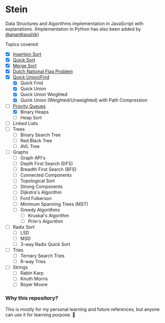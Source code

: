 # Stein
Data Structures and Algorithms implementation in JavaScript with explanations.
(Implementation in Python has also been added by [@anantkaushik](https://github.com/anantkaushik))

Topics covered:

- [x] [Insertion Sort](javascript/algorithms/sorts/insertion.js)
- [x] [Quick Sort](javascript/algorithms/sorts/quick-sort.js)
- [x] [Merge Sort](javascript/algorithms/sorts/merge.js)
- [x] [Dutch National Flag Problem](javascript/algorithms/sorts/quick-sort.js#L180)
- [x] [Quick Union/Find](javascript/algorithms/quick-find-union/index.js)
    - [x] Quick Find
    - [x] Quick Union
    - [x] Quick Union Weighted
    - [x] Quick Union (Weighted/Unweighted) with Path Compression
- [ ] [Priority Queues](javascript/data-structures/priority-queue/index.js)
    - [x] Binary Heaps
    - [ ] Heap Sort
- [ ] Linked Lists
- [ ] Trees
    - [ ] Binary Search Tree
    - [ ] Red Black Tree
    - [ ] AVL Tree
- [ ] Graphs
    - [ ] Graph API's
    - [ ] Depth First Search (DFS)
    - [ ] Breadth First Search (BFS)
    - [ ] Connected Components
    - [ ] Topological Sort
    - [ ] Strong Components
    - [ ] Dijkstra's Algorithm
    - [ ] Ford Fulkerson
    - [ ] Minimum Spanning Trees (MST)
    - [ ] Greedy Algorithms
        - [ ] Kruskal's Algorithm
        - [ ] Prim's  Algorithm
- [ ] Radix Sort
    - [ ] LSD
    - [ ] MSD
    - [ ] 3-way Radix Quick Sort
- [ ] Tries
    - [ ] Ternary Search Tries
    - [ ] R-way Tries
- [ ] Strings
    - [ ] Rabin Karp
    - [ ] Knuth Morris
    - [ ] Boyer Moore

### Why this repository?
This is mostly for my personal learning and future references, but anyone can use it for learning purpose. 🍻
